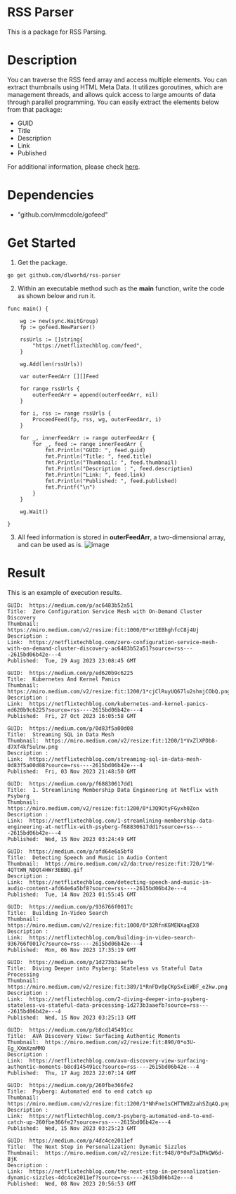 # RSS Parser
This is a package for RSS Parsing.

# Description
You can traverse the RSS feed array and access multiple elements.
You can extract thumbnails using HTML Meta Data.
It utilizes goroutines, which are management threads, and allows quick access to large amounts of data through parallel programming.
You can easily extract the elements below from that package:

- GUID
- Title
- Description
- Link
- Published

For additional information, please check <a href="https://github.com/mmcdole/gofeed">here</a>.

# Dependencies
- "github.com/mmcdole/gofeed"

# Get Started
1. Get the package.
```
go get github.com/dlworhd/rss-parser
```

2. Within an executable method such as the **main** function, write the code as shown below and run it.
```
func main() {

	wg := new(sync.WaitGroup)
	fp := gofeed.NewParser()

	rssUrls := []string{
		"https://netflixtechblog.com/feed",
	}

	wg.Add(len(rssUrls))

	var outerFeedArr [][]Feed

	for range rssUrls {
		outerFeedArr = append(outerFeedArr, nil)
	}

	for i, rss := range rssUrls {
		ProceedFeed(fp, rss, wg, outerFeedArr, i)
	}

	for _, innerFeedArr := range outerFeedArr {
		for _, feed := range innerFeedArr {
			fmt.Println("GUID: ", feed.guid)
			fmt.Println("Title: ", feed.title)
			fmt.Println("Thumbnail: ", feed.thumbnail)
			fmt.Println("Description : ", feed.description)
			fmt.Println("Link: ", feed.link)
			fmt.Println("Published: ", feed.published)
			fmt.Printf("\n")
		}
	}

	wg.Wait()

}
```
3. All feed information is stored in **outerFeedArr**, a two-dimensional array, and can be used as is.
![image](https://github.com/dlworhd/rss-parser/assets/102597172/c1652e0c-01ca-4286-ac1f-9bbd7b7a8002)


# Result
This is an example of execution results.

```
GUID:  https://medium.com/p/ac6483b52a51
Title:  Zero Configuration Service Mesh with On-Demand Cluster Discovery
Thumbnail:  https://miro.medium.com/v2/resize:fit:1000/0*xr1EBhghfcC8j4Uj
Description :  
Link:  https://netflixtechblog.com/zero-configuration-service-mesh-with-on-demand-cluster-discovery-ac6483b52a51?source=rss----2615bd06b42e---4
Published:  Tue, 29 Aug 2023 23:08:45 GMT

GUID:  https://medium.com/p/ed620b9c6225
Title:  Kubernetes And Kernel Panics
Thumbnail:  https://miro.medium.com/v2/resize:fit:1200/1*cjClRuyUQ67lu2shmjCObQ.png
Description :  
Link:  https://netflixtechblog.com/kubernetes-and-kernel-panics-ed620b9c6225?source=rss----2615bd06b42e---4
Published:  Fri, 27 Oct 2023 16:05:58 GMT

GUID:  https://medium.com/p/0d83f5a00d08
Title:  Streaming SQL in Data Mesh
Thumbnail:  https://miro.medium.com/v2/resize:fit:1200/1*VxZlXPDb8-d7Xf4kfSulnw.png
Description :  
Link:  https://netflixtechblog.com/streaming-sql-in-data-mesh-0d83f5a00d08?source=rss----2615bd06b42e---4
Published:  Fri, 03 Nov 2023 21:48:50 GMT

GUID:  https://medium.com/p/f68830617dd1
Title:  1. Streamlining Membership Data Engineering at Netflix with Psyberg
Thumbnail:  https://miro.medium.com/v2/resize:fit:1200/0*i3Q9OtyFGyxh0Zon
Description :  
Link:  https://netflixtechblog.com/1-streamlining-membership-data-engineering-at-netflix-with-psyberg-f68830617dd1?source=rss----2615bd06b42e---4
Published:  Wed, 15 Nov 2023 03:24:49 GMT

GUID:  https://medium.com/p/afd64e6a5bf8
Title:  Detecting Speech and Music in Audio Content
Thumbnail:  https://miro.medium.com/v2/da:true/resize:fit:720/1*W-4QTtWN_NDQt4HWr3EBBQ.gif
Description :  
Link:  https://netflixtechblog.com/detecting-speech-and-music-in-audio-content-afd64e6a5bf8?source=rss----2615bd06b42e---4
Published:  Tue, 14 Nov 2023 01:55:45 GMT

GUID:  https://medium.com/p/936766f0017c
Title:  Building In-Video Search
Thumbnail:  https://miro.medium.com/v2/resize:fit:1000/0*32RfnKGMENXaqEX8
Description :  
Link:  https://netflixtechblog.com/building-in-video-search-936766f0017c?source=rss----2615bd06b42e---4
Published:  Mon, 06 Nov 2023 17:35:19 GMT

GUID:  https://medium.com/p/1d273b3aaefb
Title:  Diving Deeper into Psyberg: Stateless vs Stateful Data Processing
Thumbnail:  https://miro.medium.com/v2/resize:fit:389/1*RnFDv0pCKpSxEiWBF_e2kw.png
Description :  
Link:  https://netflixtechblog.com/2-diving-deeper-into-psyberg-stateless-vs-stateful-data-processing-1d273b3aaefb?source=rss----2615bd06b42e---4
Published:  Wed, 15 Nov 2023 03:25:13 GMT

GUID:  https://medium.com/p/b8cd145491cc
Title:  AVA Discovery View: Surfacing Authentic Moments
Thumbnail:  https://miro.medium.com/v2/resize:fit:890/0*o3U-Eg_XXmXzmMMO
Description :  
Link:  https://netflixtechblog.com/ava-discovery-view-surfacing-authentic-moments-b8cd145491cc?source=rss----2615bd06b42e---4
Published:  Thu, 17 Aug 2023 22:07:14 GMT

GUID:  https://medium.com/p/260fbe366fe2
Title:  Psyberg: Automated end to end catch up
Thumbnail:  https://miro.medium.com/v2/resize:fit:1200/1*NhFne1sCHTTW8ZzahSZqAQ.png
Description :  
Link:  https://netflixtechblog.com/3-psyberg-automated-end-to-end-catch-up-260fbe366fe2?source=rss----2615bd06b42e---4
Published:  Wed, 15 Nov 2023 03:25:23 GMT

GUID:  https://medium.com/p/4dc4ce2011ef
Title:  The Next Step in Personalization: Dynamic Sizzles
Thumbnail:  https://miro.medium.com/v2/resize:fit:948/0*OxP3aIMkQW6d-BjK
Description :  
Link:  https://netflixtechblog.com/the-next-step-in-personalization-dynamic-sizzles-4dc4ce2011ef?source=rss----2615bd06b42e---4
Published:  Wed, 08 Nov 2023 20:56:53 GMT
```


